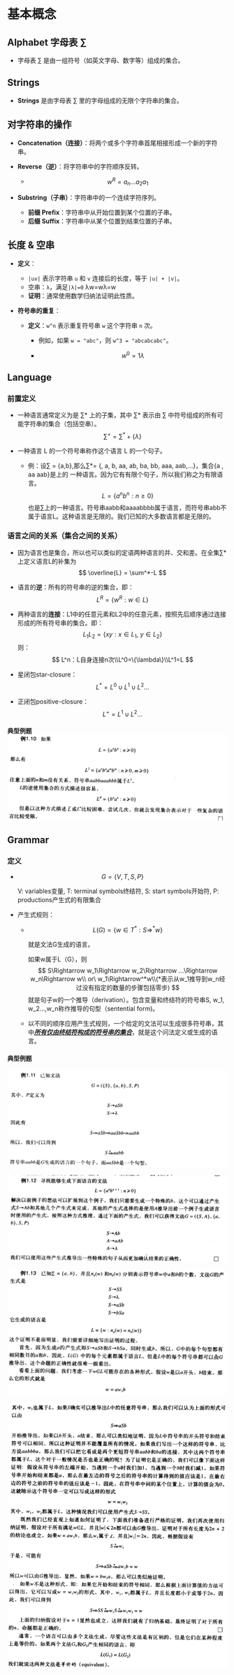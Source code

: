 

# 基本概念  

## Alphabet 字母表 ∑  

- 字母表 ∑ 是由一组符号（如英文字母、数字等）组成的集合。  
  
## Strings  

- **Strings** 是由字母表 ∑ 里的字母组成的无限个字符串的集合。  
  
## 对字符串的操作  

- **Concatenation（连接）**：将两个或多个字符串首尾相接形成一个新的字符串。  
- **Reverse（逆）**：将字符串中的字符顺序反转。  

  - $$
    w^R=a_n...a_2a_1
    $$
- **Substring（子串）**：字符串中的一个连续字符序列。  

  - **前缀 Prefix**：字符串中从开始位置到某个位置的子串。  
  - **后缀 Suffix**：字符串中从某个位置到结束位置的子串。  

## 长度 & 空串  

- **定义**：  
  
  - `|uv|` 表示字符串 `u` 和 `v` 连接后的长度，等于 `|u| + |v|`。  
  - 空串：`λ`，满足`|λ|=0` λw=wλ=w
  - **证明**：通常使用数学归纳法证明此性质。  
  
- **符号串的重复**：  
  - **定义**：`w^n` 表示重复符号串 `w` 这个字符串 `n` 次。  
    
    - 例如，如果 `w = "abc"`，则 `w^3 = "abcabcabc"`。  
    
    - $$
      w^0=1\lambda
      $$
  
## Language  

### 前置定义  

- 一种语言通常定义为是 ∑* 上的子集，其中 ∑* 表示由 ∑ 中符号组成的所有可能字符串的集合（包括空串）。 
  $$
  \sum^+ = \sum^*+\{\lambda\}
  $$

- 一种语言 L 的一个符号串称作这个语言 L 的一个句子。  
  
  - 例：设∑ = {a,b},那么∑*= {, a, b, aa, ab, ba, bb, aaa, aab,...}，集合{a , aa  aab}是上的 ⼀种语⾔。因为它有有限个句⼦，所以我们称之为有限语⾔。
    $$
    L=\{a^nb^n:n\ge0\}
    $$
    也是∑上的⼀种语⾔。符号串aabb和aaaabbbb属于语⾔，⽽符号串abb不属于语⾔L。这种语⾔是⽆限的。我们已知的⼤多数语⾔都是⽆限的。

### 语言之间的关系（集合之间的关系）  

- 因为语言也是集合，所以也可以类似的定语两种语言的并、交和差。在全集∑*上定义语言L的补集为
  $$
  \overline{L} = \sum^*-L
  $$

- 语言的**逆**：所有的符号串的逆的集合，即：
  $$
  L^R=\{w^R:w\in L\}
  $$

- 两种语言的**连接**：L1中的任意元素和L2中的任意元素，按照先后顺序通过连接形成的所有符号串的集合。即：
  $$
  L_1L_2=\{xy:x\in L_1,\ y\in L_2\}
  $$
  则：
  $$
  L^n：L自身连接n次\\L^0=\{\lambda\}\\L^1=L
  $$

- 星闭包star-closure：
  $$
  L^*=L^0\cup L^1\cup L^2...
  $$

- 正闭包positive-closure：
  $$
  L^+=L^1\cup L^2...
  $$

#### **典型例题![截屏2024-09-24 16.47.59](assets/%E6%88%AA%E5%B1%8F2024-09-24%2016.47.59.png)**

## Grammar

### 定义

- $$
  G=\{V,T,S,P\}
  $$

  V: variables变量, T: terminal symbols终结符, S: start symbols开始符, P: productions产生式的有限集合

- 产生式规则：

  - $$
    L(G)=\{w\in T^*:S\Rightarrow^* w\}
    $$

    就是文法G生成的语言。

    如果w属于L（G），则
    $$
    S\Rightarrow w_1\Rightarrow w_2\Rightarrow ...\Rightarrow w_n\Rightarrow w\\ or\ w_1\Rightarrow^*w\\(*表示从w_1推导到w_n经过没有指定的数量的步骤包括零步)
    $$
    就是句子w的一个推导（derivation）。包含变量和终结符的符号串S, w_1, w_2...,w_n称作推导的句型（sentential form)。
    
  - 以不同的顺序应用产生式规则，一个给定的文法可以生成很多符号串，其中<u>***所有仅由终结符构成的符号串的集合***</u>，就是这个问法定义或生成的语言。

#### **典型例题**

![截屏2024-09-24 16.05.14](assets/%E6%88%AA%E5%B1%8F2024-09-24%2016.05.14.png)

![截屏2024-09-24 16.06.25](assets/%E6%88%AA%E5%B1%8F2024-09-24%2016.06.25.png)

![截屏2024-09-24 16.08.32](assets/%E6%88%AA%E5%B1%8F2024-09-24%2016.08.32.png)

![截屏2024-09-24 16.08.55](assets/%E6%88%AA%E5%B1%8F2024-09-24%2016.08.55.png)